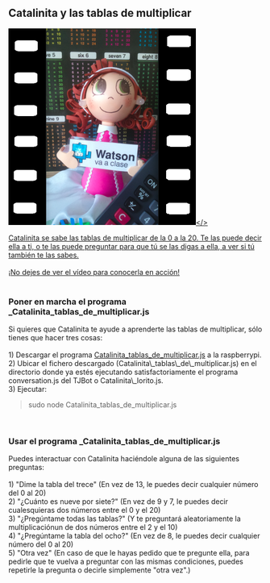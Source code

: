 

## Catalinita y las tablas de multiplicar


<a href="https://youtu.be/Bt_0hJaireo"><img id="img1" src="files/img/Catalinita_tablas_de_multiplicar_pelicula.png"  ></> <br>
<div id="texto1">Catalinita se sabe las tablas de multiplicar de la 0 a la 20. Te las puede decir ella a ti, o te las puede preguntar para que tú se las digas a ella, a ver si tú también te las sabes.</div><br>
<div id="texto2">¡No dejes de ver el vídeo para conocerla en acción!</div>
<a href="https://youtu.be/Bt_0hJaireo"></a>
<br>


### Poner en marcha el programa _Catalinita\_tablas\_de\_multiplicar.js
<div id="texto3">Si quieres que Catalinita te ayude a aprenderte las tablas de multiplicar, sólo tienes que hacer tres cosas:</div><br>
<div id="texto4">1) Descargar el programa <a href="https://github.com/watsonvaclase/Propuestas/blob/master/Catalinita/Catalinita_tablas_de_multiplicar.js">Catalinita_tablas_de_multiplicar.js</a> a la raspberrypi.</div>

<div id="texto5">2) Ubicar el fichero descargado (Catalinita\_tablas\_de\_multiplicar.js) en el directorio donde ya estés ejecutando satisfactoriamente el programa conversation.js del TJBot o Catalinita\_lorito.js.</div>

<div id="texto6">3) Ejecutar: <br></div>

> sudo node Catalinita\_tablas\_de\_multiplicar.js

<br>

### Usar el programa _Catalinita\_tablas\_de\_multiplicar.js
<div id="texto7">Puedes interactuar con Catalinita haciéndole alguna de las siguientes preguntas:</div><br>

<div id="texto8">1) "Dime la tabla del trece" (En vez de 13, le puedes decir cualquier número del 0 al 20)</div>

<div id="texto9">2) "¿Cuánto es nueve por siete?" (En vez de 9 y 7, le puedes decir cualesquieras dos números entre el 0 y el 20)</div>

<div id="texto10">3) "¿Pregúntame todas las tablas?" (Y te preguntará aleatoriamente la multiplicaciónun de dos números entre el 2 y el 10)</div>

<div id="texto11">4) "¿Pregúntame la tabla del ocho?" (En vez de 8, le puedes decir cualquier número del 0 al 20)</div>

<div id="texto12">5) "Otra vez" (En caso de que le hayas pedido que te pregunte ella, para pedirle que te vuelva a preguntar con las mismas condiciones, puedes repetirle la pregunta o decirle simplemente "otra vez".)</div>
<br>


